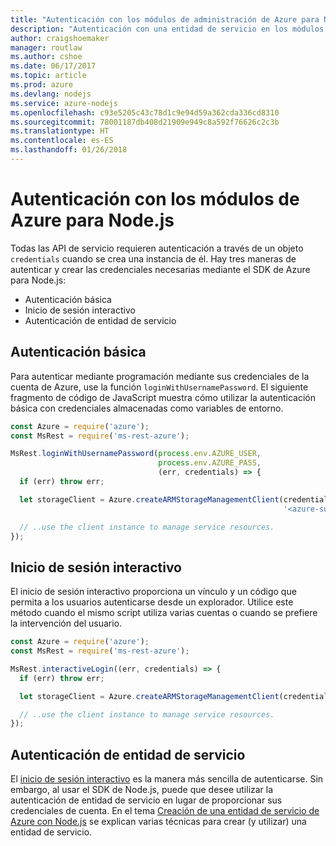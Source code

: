 ```yaml
---
title: "Autenticación con los módulos de administración de Azure para Node.js"
description: "Autenticación con una entidad de servicio en los módulos de administración de Azure para Node.js"
author: craigshoemaker
manager: routlaw
ms.author: cshoe
ms.date: 06/17/2017
ms.topic: article
ms.prod: azure
ms.devlang: nodejs
ms.service: azure-nodejs
ms.openlocfilehash: c93e5205c43c78d1c9e94d59a362cda336cd8310
ms.sourcegitcommit: 78001187db408d21909e949c8a592f76626c2c3b
ms.translationtype: HT
ms.contentlocale: es-ES
ms.lasthandoff: 01/26/2018
---
```

# <a name="authenticate-with-the-azure-modules-for-nodejs"></a>Autenticación con los módulos de Azure para Node.js 

Todas las API de servicio requieren autenticación a través de un objeto `credentials` cuando se crea una instancia de él. Hay tres maneras de autenticar y crear las credenciales necesarias mediante el SDK de Azure para Node.js: 

- Autenticación básica
- Inicio de sesión interactivo
- Autenticación de entidad de servicio

## <a name="basic-authentication"></a>Autenticación básica

Para autenticar mediante programación mediante sus credenciales de la cuenta de Azure, use la función `loginWithUsernamePassword`. El siguiente fragmento de código de JavaScript muestra cómo utilizar la autenticación básica con credenciales almacenadas como variables de entorno. 

```javascript
const Azure = require('azure');
const MsRest = require('ms-rest-azure');

MsRest.loginWithUsernamePassword(process.env.AZURE_USER, 
                                 process.env.AZURE_PASS, 
                                 (err, credentials) => {
  if (err) throw err;

  let storageClient = Azure.createARMStorageManagementClient(credentials, 
                                                             '<azure-subscription-id>');

  // ..use the client instance to manage service resources.
});
```

## <a name="interactive-login"></a>Inicio de sesión interactivo

El inicio de sesión interactivo proporciona un vínculo y un código que permita a los usuarios autenticarse desde un explorador. Utilice este método cuando el mismo script utiliza varias cuentas o cuando se prefiere la intervención del usuario.

```javascript
const Azure = require('azure');
const MsRest = require('ms-rest-azure');

MsRest.interactiveLogin((err, credentials) => {
  if (err) throw err;

  let storageClient = Azure.createARMStorageManagementClient(credentials, '<azure-subscription-id>');

  // ..use the client instance to manage service resources.
});
```

## <a name="service-principal-authentication"></a>Autenticación de entidad de servicio

El [inicio de sesión interactivo](#interactive-login) es la manera más sencilla de autenticarse. Sin embargo, al usar el SDK de Node.js, puede que desee utilizar la autenticación de entidad de servicio en lugar de proporcionar sus credenciales de cuenta. En el tema [Creación de una entidad de servicio de Azure con Node.js](./node-sdk-azure-authenticate-principal.md) se explican varias técnicas para crear (y utilizar) una entidad de servicio. 